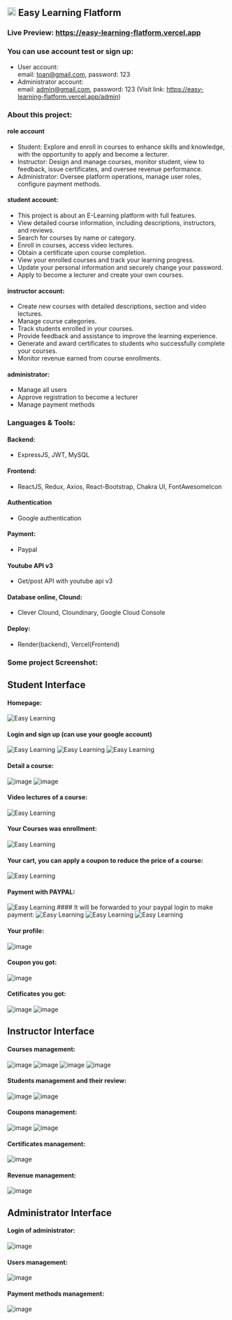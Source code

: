 <h2>
  <img src="https://github.com/user-attachments/assets/48c399c1-372a-458b-992a-3f2b8be8e532" alt="Easy Learning" style="width: 20px; height: 20px;">
  Easy Learning Flatform
</h2>

### Live Preview: https://easy-learning-flatform.vercel.app

### You can use account test or sign up:

-  User account: <br/>
  email: toan@gmail.com, password: 123
-  Administrator account: <br/>
  email: admin@gmail.com, password: 123 (Visit link: https://easy-learning-flatform.vercel.app/admin)

### About this project:

#### role account
-  Student: Explore and enroll in courses to enhance skills and knowledge, with the opportunity to apply and become a lecturer.
-  Instructor: Design and manage courses, monitor student, view to feedback, issue certificates, and oversee revenue performance.
-  Administrator: Oversee platform operations, manage user roles, configure payment methods.

#### student account: 
-  This project is about an E-Learning platform with full features.
-  View detailed course information, including descriptions, instructors, and reviews.
-  Search for courses by name or category.
-  Enroll in courses, access video lectures.
-  Obtain a certificate upon course completion.
-  View your enrolled courses and track your learning progress.
-  Update your personal information and securely change your password.
-  Apply to become a lecturer and create your own courses.

#### instructor account:
-  Create new courses with detailed descriptions, section and video lectures.
-  Manage course categories.
-  Track students enrolled in your courses.
-  Provide feedback and assistance to improve the learning experience.
-  Generate and award certificates to students who successfully complete your courses.
-  Monitor revenue earned from course enrollments.

#### administrator: 
-  Manage all users
-  Approve registration to become a lecturer
-  Manage payment methods

### Languages & Tools:

#### Backend:
-  ExpressJS, JWT, MySQL
#### Frontend:
-  ReactJS, Redux, Axios, React-Bootstrap, Chakra UI, FontAwesomeIcon
#### Authentication
-  Google authentication
#### Payment:
-  Paypal
#### Youtube API v3
-  Get/post API with youtube api v3
#### Database online, Clound:
-  Clever Clound, Cloundinary, Google Cloud Console
#### Deploy:
-  Render(backend), Vercel(Frontend) 

### Some project Screenshot:


## Student Interface
#### Homepage:
<img src="https://github.com/user-attachments/assets/51f7a46d-0420-4f79-b8ab-d2b8ce06cb65" alt="Easy Learning" border="0">

#### Login and sign up (can use your google account)
<img src="https://github.com/user-attachments/assets/e0200f14-bd9f-40fb-aacc-75c85c398977" alt="Easy Learning" border="0">
<img src="https://github.com/user-attachments/assets/13848963-ee71-44ed-b07a-e19aa7eb3b78" alt="Easy Learning" border="0">
<img src="https://github.com/user-attachments/assets/22f130dc-4970-403d-ba5e-bae4e30b9c7f" alt="Easy Learning" border="0">

#### Detail a course:
![image](https://github.com/user-attachments/assets/68292917-8fdd-4c92-a944-faf0f714435b)
![image](https://github.com/user-attachments/assets/661c32fe-faf1-452f-a402-f2e4a6575128)

#### Video lectures of a course:
<img src="https://github.com/user-attachments/assets/37662c5e-385b-441f-a6c9-8cf3c046894c" alt="Easy Learning" border="0">

#### Your Courses was enrollment:
<img src="https://github.com/user-attachments/assets/808a1e94-4b4c-43c7-be55-edcd2a5e4a17" alt="Easy Learning" border="0">

#### Your cart, you can apply a coupon to reduce the price of a course:
<img src="https://github.com/user-attachments/assets/c27e0b6e-658b-4cde-8291-2216663def42" alt="Easy Learning" border="0">

#### Payment with PAYPAL:
<img src="https://github.com/user-attachments/assets/399260ce-f7d2-4927-a3eb-1a30d8d8c9c5" alt="Easy Learning" border="0">
#### It will be forwarded to your paypal login to make payment:
<img src="https://github.com/user-attachments/assets/8ee3756e-aded-474a-93af-fc58873f4b8c" alt="Easy Learning" border="0">
<img src="https://github.com/user-attachments/assets/d13701c3-9d15-4675-bb43-6b251626af5e" alt="Easy Learning" border="0">
<img src="https://github.com/user-attachments/assets/831b450b-dc71-4e80-b3c2-d1abbed2da85" alt="Easy Learning" border="0">

#### Your profile:
![image](https://github.com/user-attachments/assets/e52c0714-62bf-472e-9ab4-ed4f44af745a)
#### Coupon you got:
![image](https://github.com/user-attachments/assets/01192bda-0d93-4e69-b3a3-a58d90712b7a)
#### Cetificates you got: 
![image](https://github.com/user-attachments/assets/8a3efde7-7848-4386-b4c3-28909974b1ac)
![image](https://github.com/user-attachments/assets/6e5759c4-269b-49b2-aaa3-eb243d1c3ba2)

## Instructor Interface
#### Courses management: 
![image](https://github.com/user-attachments/assets/fb5c9f7b-e41d-4684-99c0-982d7adcac58)
![image](https://github.com/user-attachments/assets/cd06b6af-9d22-4478-bb1d-5790cc180604)
![image](https://github.com/user-attachments/assets/dd252784-9746-4a5c-ac1f-d8f897e4f1a3)
![image](https://github.com/user-attachments/assets/4a4b2e58-7c24-402c-af46-ee733695e59f)

#### Students management and their review: 
![image](https://github.com/user-attachments/assets/3e6a5a8b-7b23-4b7f-a724-ccf49b494635)
![image](https://github.com/user-attachments/assets/6949aa2a-c193-43ee-965f-fa64954710ec)

#### Coupons management: 
![image](https://github.com/user-attachments/assets/93091ad7-e651-407b-9357-50ff81d69622)
![image](https://github.com/user-attachments/assets/5ddd85c6-7769-42f8-81da-7dab44b3ac53)

#### Certificates management: 
![image](https://github.com/user-attachments/assets/b9df50cb-4fa0-41cc-894d-ee3ab73aad27)

#### Revenue management: 
![image](https://github.com/user-attachments/assets/ce74c400-748f-4e21-83bd-21424d8328c5)

## Administrator Interface
#### Login of administrator: 
![image](https://github.com/user-attachments/assets/4cda6f96-3525-4458-9a2f-33459fcd63e4)

#### Users management:
![image](https://github.com/user-attachments/assets/8ec9ef86-7414-4997-9449-bfb27a75236d)

#### Payment methods management:
![image](https://github.com/user-attachments/assets/f3c7a12a-368c-46b6-93ed-f290298475e2)



